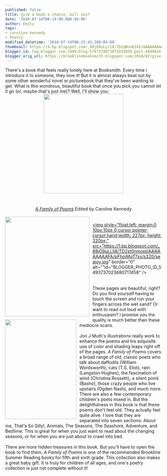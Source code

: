 ```yaml
---
published: false
title: give a book a chance, will you?
date: '2010-07-14T08:14:00.006-04:00'
author: Emily
tags:
- caroline kennedy
- Poetry
modified_datetime: '2010-07-14T08:25:43.289-04:00'
thumbnail: https://4.bp.blogspot.com/_88jO9uLLIi8/TD2qWunKZ4I/AAAAAAAAAEg/EiuUbsIqung/s72-c/CarolineKennedyPoetryBookCover.jpg
blogger_id: tag:blogger.com,1999:blog-5767374071871443859.post-4849616731131324929
blogger_orig_url: https://brooklinebooksmith.blogspot.com/2010/07/give-book-chance-will-you.html
---
```


There's a book that feels really lonely here at Booksmith.  Every time I introduce it to someone, they love it!  But it is almost always beat out by some other wonderful novel or picturebook that they've been wanting to get.  What is this wondrous, beautiful book that once you pick you cannot let it go (or, maybe that's just me)? Well, I'll show you:<br /><a onblur="try {parent.deselectBloggerImageGracefully();} catch(e) {}" href="https://4.bp.blogspot.com/_88jO9uLLIi8/TD2qWunKZ4I/AAAAAAAAAEg/EiuUbsIqung/s1600/CarolineKennedyPoetryBookCover.jpg"><img style="margin: 0px auto 10px; display: block; text-align: center; cursor: pointer; width: 256px; height: 320px;" src="https://4.bp.blogspot.com/_88jO9uLLIi8/TD2qWunKZ4I/AAAAAAAAAEg/EiuUbsIqung/s320/CarolineKennedyPoetryBookCover.jpg" alt="" id="BLOGGER_PHOTO_ID_5493734427908007810" border="0" /></a><br /><div style="text-align: center;"><span style="font-style: italic;"><a href="https://www.brooklinebooksmith-shop.com/book/9780786851119">A Family of Poems</a></span> Edited by Caroline Kennedy<br /></div><br /><a onblur="try {parent.deselectBloggerImageGracefully();} catch(e) {}" href="https://3.bp.blogspot.com/_88jO9uLLIi8/TD2qn3bgHSI/AAAAAAAAAEo/Z82uwef4-6Y/s1600/happiness.jpg"><img style="margin: 0pt 10px 10px 0pt; float: left; cursor: pointer; width: 271px; height: 320px;" src="https://3.bp.blogspot.com/_88jO9uLLIi8/TD2qn3bgHSI/AAAAAAAAAEo/Z82uwef4-6Y/s320/happiness.jpg" alt="" id="BLOGGER_PHOTO_ID_5493734722332794146" border="0" /></a><br /><a onblur="try {parent.deselectBloggerImageGracefully();} catch(e) {}" href="https://1.bp.blogspot.com/_88jO9uLLIi8/TD2st0nmopI/AAAAAAAAAFA/pFhoiMqT7xs/s1600/seajoy.jpg"><img style="float:left; margin:0 10px 10px 0;cursor:pointer; cursor:hand;width: 227px; height: 320px;" src="https://1.bp.blogspot.com/_88jO9uLLIi8/TD2st0nmopI/AAAAAAAAAFA/pFhoiMqT7xs/s320/seajoy.jpg" border="0" alt=""id="BLOGGER_PHOTO_ID_5493737023680717458" /></a><br /><a onblur="try {parent.deselectBloggerImageGracefully();} catch(e) {}" href="https://3.bp.blogspot.com/_88jO9uLLIi8/TD2q6fvmvfI/AAAAAAAAAE4/XQyLLfFz4A8/s1600/fairyArmor.jpg"><img style="margin: 0pt 10px 10px 0pt; float: left; cursor: pointer; width: 229px; height: 320px;" src="https://3.bp.blogspot.com/_88jO9uLLIi8/TD2q6fvmvfI/AAAAAAAAAE4/XQyLLfFz4A8/s320/fairyArmor.jpg" alt="" id="BLOGGER_PHOTO_ID_5493735042392178162" border="0" /></a><br /><br />These pages are beautiful, right?  Do you find yourself having to touch the screen and run your fingers across the wet sand?  Or want to read out loud with enthusiasm?  I promise you the quality is much better than these mediocre scans.<br /><br />Jon J Muth's illustrations really work to enhance the poems and his exquisite use of color and shading leaps right off of the pages.   <span style="font-style: italic;">A Family of Poems</span> covers a broad range of old, classic poets who talk about daffodils (William Wordsworth), cats (T.S. Eliot), rain (Langston Hughes), the fascination of wind (Christina Rossetti), a silent pond (Basho), those crazy people who live upstairs (Ogden Nash), and much more.  There are also a few contemporary children's poets mixed in.  But the delightfulness in this book is that these poems don't feel old.  They actually feel quite alive.  I love that they are separated into seven sections: About me, That's So Silly!, Animals, The Seasons, The Seashore, Adventure, and Bedtime.  This is great for when you just want to read about the changing seasons, or for when you are just about to crawl into bed.<br /><br />There are more hidden treasures in this book.  But you'll have to open the book to find them.  <span style="font-style: italic;">A Family of Poems</span> is one of the recommended Brookline Summer Reading books for fifth and sixth grade.  This collection also makes a great baby gift.  It is truly for children of all ages, and one's poetry collection is just not complete without it!